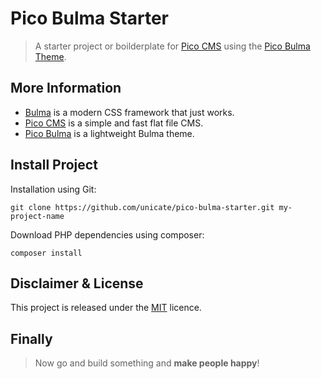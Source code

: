 

# Pico Bulma Starter

> A starter project or boilderplate for [Pico CMS](https://picocms.org/) using the [Pico Bulma Theme](https://github.com/unicate/pico-bulma).


## More Information

- [Bulma](https://bulma.io/) is a modern CSS framework that just works.
- [Pico CMS](https://picocms.org/) is a simple and fast flat file CMS.
- [Pico Bulma](https://github.com/unicate/pico-bulma) is a lightweight Bulma theme.


## Install Project

Installation using Git:

```
git clone https://github.com/unicate/pico-bulma-starter.git my-project-name
```

Download PHP dependencies using composer:
```
composer install
```


## Disclaimer & License

This project is released under the [MIT](https://raw.githubusercontent.com/unicate/licenses/master/MIT/MIT-Licence.txt) licence.


## Finally
> Now go and build something and **make people happy**!


